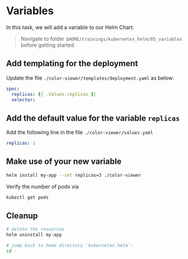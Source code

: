 # Variables

In this task, we will add a variable to our Helm Chart.

> Navigate to folder `$HOME/trainings/kubernetes_helm/05_variables` before getting started

## Add templating for the deployment

Update the file `./color-viewer/templates/deployment.yaml` as below:

```yaml
spec:
  replicas: {{ .Values.replicas }}
  selector:
```

## Add the default value for the variable `replicas`

Add the following line in the file `./color-viewer/values.yaml`

```yaml
replicas: 1
```

## Make use of your new variable

```bash
helm install my-app --set replicas=3 ./color-viewer
```

Verify the number of pods via

```bash
kubectl get pods
```

## Cleanup

```bash
# delete the resources
helm uninstall my-app

# jump back to home directory `kubernetes_helm`:
cd -
```
